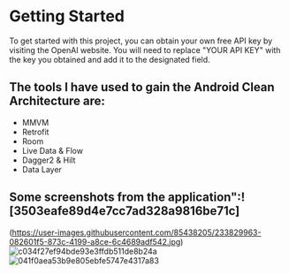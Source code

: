 # Getting Started

To get started with this project, you can obtain your own free API key by visiting the OpenAI website. You will need to replace "YOUR API KEY" with the key you obtained and add it to the designated field. 

## The tools I have used to gain the Android Clean Architecture are:

- MMVM
- Retrofit
- Room
- Live Data & Flow
- Dagger2 & Hilt
- Data Layer 

## Some screenshots from the application":![3503eafe89d4e7cc7ad328a9816be71c]
(https://user-images.githubusercontent.com/85438205/233829963-082601f5-873c-4199-a8ce-6c4689adf542.jpg) 
![c034f27ef94bde93e3ffdb511de8b24a](https://user-images.githubusercontent.com/85438205/233829971-9fd1a195-50a3-4d10-b398-d1684922857c.jpg) ![041f0aea53b9e805ebfe5747e4317a83](https://user-images.githubusercontent.com/85438205/233829973-d8c52a15-490a-4c6d-b45c-7732fe36042b.jpg)



